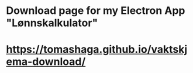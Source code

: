 # Download page for my Electron App "Lønnskalkulator"
# https://tomashaga.github.io/vaktskjema-download/
